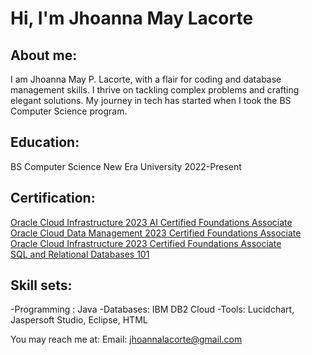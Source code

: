 # Hi, I'm Jhoanna May Lacorte 

## About me:

I am Jhoanna May P. Lacorte, with a flair for coding and database management skills. I thrive on tackling complex problems and crafting elegant solutions. My journey in tech has started when I took the BS Computer Science program.

## Education:
BS Computer Science
New Era University
2022-Present

## Certification:
[Oracle Cloud Infrastructure 2023 AI Certified Foundations Associate](https://catalog-education.oracle.com/pls/certview/sharebadge?id=D6726A8D9AEECF5D2612DC954B548031A7A2A0A9B68AA5253C607548140B4228)\
[Oracle Cloud Data Management 2023 Certified Foundations Associate](https://catalog-education.oracle.com/pls/certview/sharebadge?id=465C1E35EC48A253C94B1919F6A2960FCE586569ACCD1FC8AC2BB217800B6FFC)\
[Oracle Cloud Infrastructure 2023 Certified Foundations Associate](https://catalog-education.oracle.com/pls/certview/sharebadge?id=ACB4482427F72EC27406B7A61DD10F07E69BB377021F20778B83D61AD8FE95D8)\
[SQL and Relational Databases 101](https://courses.cognitiveclass.ai/certificates/06c346aeaec142609dffcb7c0bd36c73)

## Skill sets:
-Programming :  Java
-Databases: IBM DB2 Cloud
-Tools:  Lucidchart, Jaspersoft Studio, Eclipse, HTML

You may reach me at:
 Email: [jhoannalacorte@gmail.com](https://mail.google.com/mail/u/1/?ogbl#inbox)

